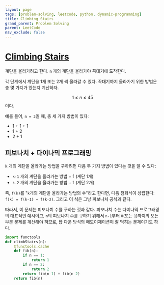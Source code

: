 ```yaml
---
layout: page
tags: [problem-solving, leetcode, python, dynamic-programming]
title: Climbing Stairs
grand_parent: Problem Solving
parent: LeetCode
nav_exclude: false
---
```


# [Climbing Stairs](https://leetcode.com/problems/climbing-stairs/)

 계단을 올라가려고 한다. `n` 개의 계단을 올라가야 꼭대기에 도착한다.

 각 단계에서 계단을 1개 또는 2개 씩 올라갈 수 있다. 꼭대기까지
 올라가기 위한 방법은 총 몇 가지가 있는지 계산하자.

 $$ 1 \leq n \leq 45 $$ 이다.

 예를 들어, `n = 3`일 때, 총 세 가지 방법이 있다:
 - 1 + 1 + 1
 - 1 + 2
 - 2 + 1

## 피보나치 + 다이나믹 프로그래밍

 `k` 개의 계단을 올라가는 방법을 구하려면 다음 두 가지 방법이 있다는
 것을 알 수 있다:
 - `k-1` 개의 계단을 올라가는 방법 + 1 (계단 1개)
 - `k-2` 개의 계단을 올라가는 방법 + 1 (계단 2개)

 즉, `f(k)`를 "`k`개의 계단을 올라가는 방법의 수"라고 한다면, 다음
 점화식이 성립한다: `f(k) = f(k-1) + f(k-2)`. 그리고 이 식은 그냥
 피보나치 공식과 같다.

 따라서, 이 문제는 피보나치 수를 구하는 것과 같다. 피보나치 수는
 다이나믹 프로그래밍의 대표적인 예시이고, `n`의 피보나치 수를 구하기
 위해서 `n-1`부터 `0`(또는 `1`)까지의 모든 부분 문제를 계산해야
 하므로, 탑 다운 방식의 메모이제이션이 잘 먹히는 문제이기도 하다.

```python
import functools
def climbStairs(n):
    @functools.cache
    def fib(n):
        if n == 1:
            return 1
        if n == 2:
            return 2
        return fib(n-1) + fib(n-2)
    return fib(n)
```
